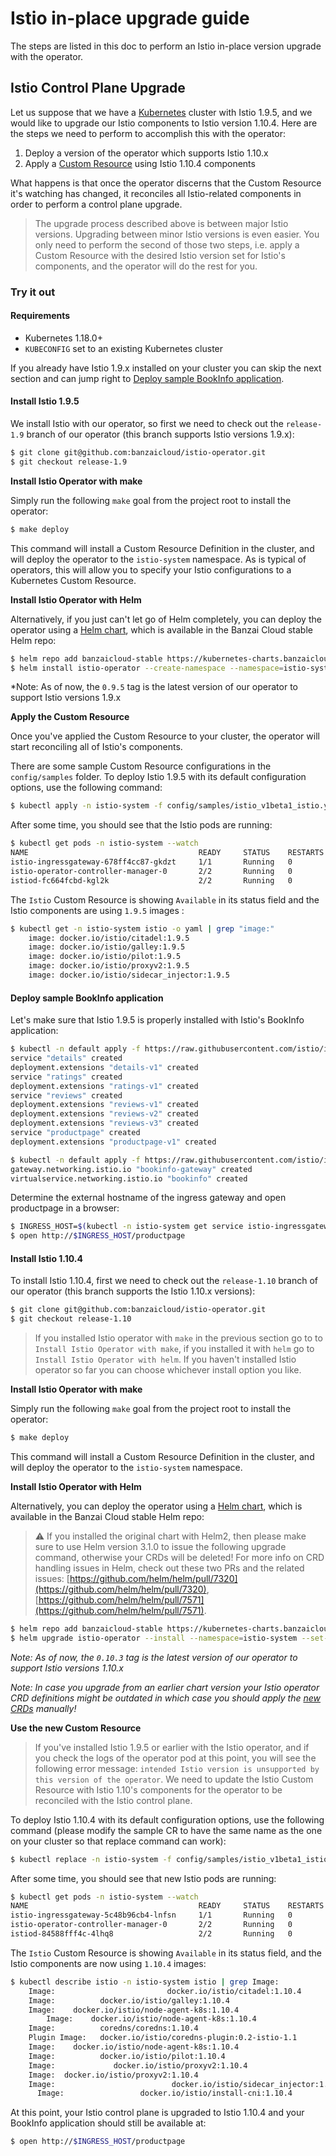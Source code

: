 # Istio in-place upgrade guide

The steps are listed in this doc to perform an Istio in-place version upgrade with the operator.

## Istio Control Plane Upgrade

Let us suppose that we have a [Kubernetes](https://kubernetes.io/) cluster with Istio 1.9.5, and we would like to upgrade our Istio components to Istio version 1.10.4. Here are the steps we need to perform to accomplish this with the operator:

1. Deploy a version of the operator which supports Istio 1.10.x
2. Apply a [Custom Resource](https://kubernetes.io/docs/concepts/extend-kubernetes/api-extension/custom-resources/) using Istio 1.10.4 components

What happens is that once the operator discerns that the Custom Resource it's watching has changed, it reconciles all Istio-related components in order to perform a control plane upgrade.

> The upgrade process described above is between major Istio versions. Upgrading between minor Istio versions is even easier. You only need to perform the second of those two steps, i.e. apply a Custom Resource with the desired Istio version set for Istio's components, and the operator will do the rest for you.

### Try it out

#### Requirements

- Kubernetes 1.18.0+
- `KUBECONFIG` set to an existing Kubernetes cluster

If you already have Istio 1.9.x installed on your cluster you can skip the next section and can jump right to [Deploy sample BookInfo application](#deploy-sample-bookinfo-application).

#### Install Istio 1.9.5

We install Istio with our operator, so first we need to check out the `release-1.9` branch of our operator (this branch supports Istio versions 1.9.x):

```bash
$ git clone git@github.com:banzaicloud/istio-operator.git
$ git checkout release-1.9
```

**Install Istio Operator with make**

Simply run the following `make` goal from the project root to install the operator:

```bash
$ make deploy
```

This command will install a Custom Resource Definition in the cluster, and will deploy the operator to the `istio-system` namespace.
As is typical of operators, this will allow you to specify your Istio configurations to a Kubernetes Custom Resource.

**Install Istio Operator with Helm**

Alternatively, if you just can't let go of Helm completely, you can deploy the operator using a [Helm chart](https://github.com/banzaicloud/banzai-charts/tree/master/istio-operator), which is available in the Banzai Cloud stable Helm repo:

```bash
$ helm repo add banzaicloud-stable https://kubernetes-charts.banzaicloud.com
$ helm install istio-operator --create-namespace --namespace=istio-system --set-string operator.image.tag=0.9.5 --set-string istioVersion=1.9 banzaicloud-stable/istio-operator
```

*Note: As of now, the `0.9.5` tag is the latest version of our operator to support Istio versions 1.9.x

**Apply the Custom Resource**

Once you've applied the Custom Resource to your cluster, the operator will start reconciling all of Istio's components.

There are some sample Custom Resource configurations in the `config/samples` folder. To deploy Istio 1.9.5 with its default configuration options, use the following command:

```bash
$ kubectl apply -n istio-system -f config/samples/istio_v1beta1_istio.yaml
```

After some time, you should see that the Istio pods are running:

```bash
$ kubectl get pods -n istio-system --watch
NAME                                      READY     STATUS    RESTARTS   AGE
istio-ingressgateway-678ff4cc87-gkdzt     1/1       Running   0          1m
istio-operator-controller-manager-0       2/2       Running   0          9m
istiod-fc664fcbd-kgl2k                    2/2       Running   0          1m
```

The `Istio` Custom Resource is showing `Available` in its status field and the Istio components are using `1.9.5` images :

```bash
$ kubectl get -n istio-system istio -o yaml | grep "image:"
    image: docker.io/istio/citadel:1.9.5
    image: docker.io/istio/galley:1.9.5
    image: docker.io/istio/pilot:1.9.5
    image: docker.io/istio/proxyv2:1.9.5
    image: docker.io/istio/sidecar_injector:1.9.5
```

#### Deploy sample BookInfo application

Let's make sure that Istio 1.9.5 is properly installed with Istio's BookInfo application:

```bash
$ kubectl -n default apply -f https://raw.githubusercontent.com/istio/istio/1.9.5/samples/bookinfo/platform/kube/bookinfo.yaml
service "details" created
deployment.extensions "details-v1" created
service "ratings" created
deployment.extensions "ratings-v1" created
service "reviews" created
deployment.extensions "reviews-v1" created
deployment.extensions "reviews-v2" created
deployment.extensions "reviews-v3" created
service "productpage" created
deployment.extensions "productpage-v1" created

$ kubectl -n default apply -f https://raw.githubusercontent.com/istio/istio/1.9.5/samples/bookinfo/networking/bookinfo-gateway.yaml
gateway.networking.istio.io "bookinfo-gateway" created
virtualservice.networking.istio.io "bookinfo" created
```

Determine the external hostname of the ingress gateway and open productpage in a browser:

```bash
$ INGRESS_HOST=$(kubectl -n istio-system get service istio-ingressgateway -o jsonpath='{.status.loadBalancer.ingress[0].ip}')
$ open http://$INGRESS_HOST/productpage
```

#### Install Istio 1.10.4

To install Istio 1.10.4, first we need to check out the `release-1.10` branch of our operator (this branch supports the Istio 1.10.x versions):

```bash
$ git clone git@github.com:banzaicloud/istio-operator.git
$ git checkout release-1.10
```

> If you installed Istio operator with `make` in the previous section go to to `Install Istio Operator with make`, if you installed it with `helm` go to `Install Istio Operator with helm`. If you haven't installed Istio operator so far you can choose whichever install option you like.

**Install Istio Operator with make**

Simply run the following `make` goal from the project root to install the operator:

```bash
$ make deploy
```

This command will install a Custom Resource Definition in the cluster, and will deploy the operator to the `istio-system` namespace.

**Install Istio Operator with Helm**

Alternatively, you can deploy the operator using a [Helm chart](https://github.com/banzaicloud/banzai-charts/tree/master/istio-operator), which is available in the Banzai Cloud stable Helm repo:

> :warning: If you installed the original chart with Helm2, then please make sure to use Helm version 3.1.0 to issue the following upgrade command, otherwise your CRDs will be deleted!
> For more info on CRD handling issues in Helm, check out these two PRs and the related issues: [https://github.com/helm/helm/pull/7320](https://github.com/helm/helm/pull/7320), [https://github.com/helm/helm/pull/7571](https://github.com/helm/helm/pull/7571).

```bash
$ helm repo add banzaicloud-stable https://kubernetes-charts.banzaicloud.com
$ helm upgrade istio-operator --install --namespace=istio-system --set-string operator.image.tag=0.10.3 --set-string istioVersion=1.10.4 banzaicloud-stable/istio-operator
```

*Note: As of now, the `0.10.3` tag is the latest version of our operator to support Istio versions 1.10.x*

*Note: In case you upgrade from an earlier chart version your Istio operator CRD definitions might be outdated in which case you should apply the [new CRDs](../../deploy/charts/istio-operator/crds) manually!*

**Use the new Custom Resource**

> If you've installed Istio 1.9.5 or earlier with the Istio operator, and if you check the logs of the operator pod at this point, you will see the following error message: `intended Istio version is unsupported by this version of the operator`. We need to update the Istio Custom Resource with Istio 1.10's components for the operator to be reconciled with the Istio control plane.

To deploy Istio 1.10.4 with its default configuration options, use the following command (please modify the sample CR to have the same name as the one on your cluster so that replace command can work):

```bash
$ kubectl replace -n istio-system -f config/samples/istio_v1beta1_istio.yaml
```

After some time, you should see that new Istio pods are running:

```bash
$ kubectl get pods -n istio-system --watch
NAME                                      READY     STATUS    RESTARTS   AGE
istio-ingressgateway-5c48b96cb4-lnfsn     1/1       Running   0          7m
istio-operator-controller-manager-0       2/2       Running   0          16m
istiod-84588fff4c-4lhq8                   2/2       Running   0          7m
```

The `Istio` Custom Resource is showing `Available` in its status field, and the Istio components are now using `1.10.4` images:

```bash
$ kubectl describe istio -n istio-system istio | grep Image:
    Image:                         docker.io/istio/citadel:1.10.4
    Image:          docker.io/istio/galley:1.10.4
    Image:    docker.io/istio/node-agent-k8s:1.10.4
        Image:    docker.io/istio/node-agent-k8s:1.10.4
    Image:          coredns/coredns:1.10.4
    Plugin Image:   docker.io/istio/coredns-plugin:0.2-istio-1.1
    Image:    docker.io/istio/node-agent-k8s:1.10.4
    Image:          docker.io/istio/pilot:1.10.4
    Image:             docker.io/istio/proxyv2:1.10.4
    Image:  docker.io/istio/proxyv2:1.10.4
    Image:                          docker.io/istio/sidecar_injector:1.10.4
      Image:                 docker.io/istio/install-cni:1.10.4
```

At this point, your Istio control plane is upgraded to Istio 1.10.4 and your BookInfo application should still be available at:
```bash
$ open http://$INGRESS_HOST/productpage
```
